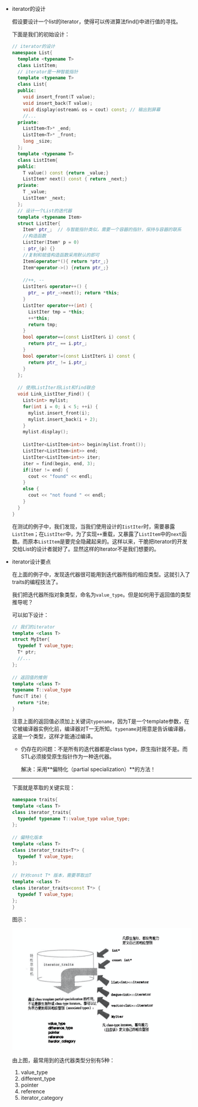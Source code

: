 * iterator的设计

  假设要设计一个list的iterator，使得可以传进算法find()中进行值的寻找。

  下面是我们的初始设计：

  ```cpp
  // iterator的设计
  namespace List{
    template <typename T>
    class ListItem;
    // iterator是一种智能指针
    template <typename T>
    class List{
    public:
      void insert_front(T value);
      void insert_back(T value);
      void display(ostream& os = cout) const; // 输出到屏幕
      //...
    private:
      ListItem<T>* _end;
      ListItem<T>* _front;
      long _size;
    };
    template <typename T>
    class ListItem{
    public:
      T value() const {return _value;}
      ListItem* next() const { return _next;}
    private:
      T _value;
      ListItem* _next;
    };
    // 设计一个List的迭代器
    template <typename Item>
    struct ListIter{
      Item* ptr_;  // 与智能指针类似，需要一个容器的指针，保持与容器的联系
      //构造函数
      ListIter(Item* p = 0)
      : ptr_(p) {}
      //复制和赋值构造函数采用默认的即可
      Item&operator*(){ return *ptr_;}
      Item*operator->() {return ptr_;}
  
      //++, --
      ListIter& operator++() {
        ptr_ = ptr_->next(); return *this;
      }
      ListIter operator++(int) {
        ListIter tmp = *this;
        ++*this;
        return tmp;
      }
      bool operator==(const ListIter& i) const {
        return ptr_ == i.ptr_;
      }
      bool operator!=(const ListIter& i) const {
        return ptr_ != i.ptr_;
      }
    };
  
    // 使用ListIter将List和find联合
    void Link_ListIter_Find() {
      List<int> mylist;
      for(int i = 0; i < 5; ++i) {
        mylist.insert_front(i);
        mylist.insert_back(i + 2);
      }
      mylist.display();
  
      ListIter<ListItem<int>> begin(mylist.front());
      ListIter<ListItem<int>> end;
      ListIter<ListItem<int>> iter;
      iter = find(begin, end, 3);
      if(iter != end) {
        cout << "found" << endl;
      }
      else {
        cout << "not found " << endl;
      }
    }
  }
  ```

  在测试的例子中，我们发现，当我们使用设计的`IistIter`时，需要暴露`ListItem`；在`ListIter`中，为了实现`++`重载，又暴露了`ListItem`中的`next`函数。而原本`ListItem`是要完全隐藏起来的。这样以来，干脆把iterator的开发交给List的设计者就好了。显然这样的Iterator不是我们想要的。

* iterator设计要点

  在上面的例子中，发现迭代器很可能用到迭代器所指的相应类型。这就引入了traits的编程技法了。

  我们把迭代器所指对象类型，命名为`value_type`。但是如何用于返回值的类型推导呢？

  可以如下设计：

  ```cpp
  // 我们的iterator
  template <class T>
  struct MyIter{
    typedef T value_type;
    T* ptr;
    //...
  };
  
  // 返回值的推倒
  template <class T>
  typename T::value_type
  func(T ite) {
    return *ite;
  }
  ```

  注意上面的返回值必须加上关键词`typename`，因为T是一个template参数，在它被编译器实例化前，编译器对T一无所知。`typename`对用意是告诉编译器，这是一个类型，这样才能通过编译。

  * 仍存在的问题：不是所有的迭代器都是class type，原生指针就不是。而STL必须接受原生指针作为一种迭代器。

    解决：采用**偏特化（partial specialization）**的方法！

  ---

  下面就是萃取的关键实现：

  ```cpp
  namespace traits{
  template <class T>
  class iterator_traits{
    typedef typename T::value_type value_type;
  };
  
  // 偏特化版本
  template <class T>
  class iterator_traits<T*> {
    typedef T value_type;
  };
  
  // 针对const T* 版本，需要萃取出T
  template <class T>
  class iterator_traits<const T*> {
    typedef T value_type;
  };
  }
  ```

  图示：

  ![image-20200228210729184](assets/image-20200228210729184.png)

  由上图，最常用到的迭代器类型分别有5种：

  1. value_type
  2. different_type
  3. pointer
  4. reference
  5. iterator_category

